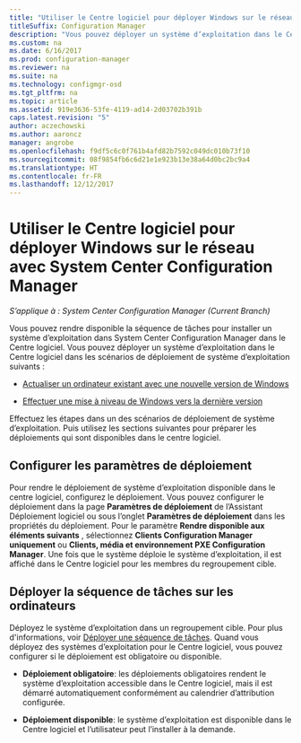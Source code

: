 ```yaml
---
title: "Utiliser le Centre logiciel pour déployer Windows sur le réseau"
titleSuffix: Configuration Manager
description: "Vous pouvez déployer un système d’exploitation dans le Centre logiciel afin d’actualiser un ordinateur existant avec une nouvelle version de Windows ou afin d’effectuer une mise à niveau de Windows vers la version la plus récente."
ms.custom: na
ms.date: 6/16/2017
ms.prod: configuration-manager
ms.reviewer: na
ms.suite: na
ms.technology: configmgr-osd
ms.tgt_pltfrm: na
ms.topic: article
ms.assetid: 919e3636-53fe-4119-ad14-2d03702b391b
caps.latest.revision: "5"
author: aczechowski
ms.author: aaroncz
manager: angrobe
ms.openlocfilehash: f9df5c6c0f761b4afd82b7592c049dc010b73f10
ms.sourcegitcommit: 08f9854fb6c6d21e1e923b13e38a64d0bc2bc9a4
ms.translationtype: HT
ms.contentlocale: fr-FR
ms.lasthandoff: 12/12/2017
---
```

# <a name="use-software-center-to-deploy-windows-over-the-network-with-system-center-configuration-manager"></a>Utiliser le Centre logiciel pour déployer Windows sur le réseau avec System Center Configuration Manager

*S’applique à : System Center Configuration Manager (Current Branch)*

Vous pouvez rendre disponible la séquence de tâches pour installer un système d’exploitation dans System Center Configuration Manager dans le Centre logiciel. Vous pouvez déployer un système d’exploitation dans le Centre logiciel dans les scénarios de déploiement de système d’exploitation suivants :

-   [Actualiser un ordinateur existant avec une nouvelle version de Windows](refresh-an-existing-computer-with-a-new-version-of-windows.md)

-   [Effectuer une mise à niveau de Windows vers la dernière version](upgrade-windows-to-the-latest-version.md)

Effectuez les étapes dans un des scénarios de déploiement de système d’exploitation. Puis utilisez les sections suivantes pour préparer les déploiements qui sont disponibles dans le centre logiciel.

## <a name="configure-deployment-settings"></a>Configurer les paramètres de déploiement  
Pour rendre le déploiement de système d’exploitation disponible dans le centre logiciel, configurez le déploiement. Vous pouvez configurer le déploiement dans la page **Paramètres de déploiement** de l’Assistant Déploiement logiciel ou sous l’onglet **Paramètres de déploiement** dans les propriétés du déploiement. Pour le paramètre **Rendre disponible aux éléments suivants** , sélectionnez **Clients Configuration Manager uniquement** ou **Clients, média et environnement PXE Configuration Manager**. Une fois que le système déploie le système d’exploitation, il est affiché dans le Centre logiciel pour les membres du regroupement cible.

##  <a name="BKMK_Deploy"></a> Déployer la séquence de tâches sur les ordinateurs  
Déployez le système d’exploitation dans un regroupement cible. Pour plus d'informations, voir [Déployer une séquence de tâches](manage-task-sequences-to-automate-tasks.md#BKMK_DeployTS). Quand vous déployez des systèmes d’exploitation pour le Centre logiciel, vous pouvez configurer si le déploiement est obligatoire ou disponible.

-   **Déploiement obligatoire**: les déploiements obligatoires rendent le système d’exploitation accessible dans le Centre logiciel, mais il est démarré automatiquement conformément au calendrier d’attribution configurée.

-   **Déploiement disponible**: le système d’exploitation est disponible dans le Centre logiciel et l’utilisateur peut l’installer à la demande.
